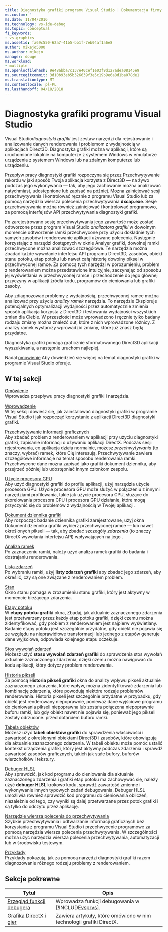 ```yaml
---
title: Diagnostyka grafiki programu Visual Studio | Dokumentacja firmy Microsoft
ms.custom: ''
ms.date: 11/04/2016
ms.technology: vs-ide-debug
ms.topic: conceptual
f1_keywords:
- vs.graphics
ms.assetid: fa69c550-62a7-41b5-bb1f-7eb04af1a6e8
author: mikejo5000
ms.author: mikejo
manager: douge
ms.workload:
- multiple
ms.openlocfilehash: 9e48abba7c137e40cef1e03f9d127adea08145e9
ms.sourcegitcommit: 3d10b93eb5b326639f3e5c19b9e6a8d1ba078de1
ms.translationtype: MT
ms.contentlocale: pl-PL
ms.lasthandoff: 04/18/2018
---
```

# <a name="visual-studio-graphics-diagnostics"></a>Diagnostyka grafiki programu Visual Studio
Visual Studio*diagnostyki grafiki* jest zestaw narzędzi dla rejestrowanie i analizowanie danych renderowania i problemom z wydajnością w aplikacjach Direct3D. Diagnostyka grafiki można w aplikacji, które są uruchomione lokalnie na komputerze z systemem Windows w emulatorze urządzenia z systemem Windows lub na zdalnym komputerze lub urządzeniu.  
  
 Przepływ pracy diagnostyki grafiki rozpoczyna się przez Przechwytywanie rekordu w jaki sposób Twoja aplikacja korzysta z Direct3D — na żywo podczas jego wykonywania — tak, aby jego zachowanie można analizować natychmiast, udostępnione lub zapisać na później. Można zainicjować sesji przechwytywania i kontrolować ręcznie z programu Visual Studio lub za pomocą narzędzia wiersza polecenia przechwytywania **dxcap.exe**. Sesje przechwytywania można również zainicjować i kontrolować programowo, za pomocą interfejsów API przechwytywania diagnostyki grafiki.  
  
 Po zarejestrowano sesję przechwytywania jego zawartość może zostać odtworzone przez program Visual Studio *analizatora grafiki* w dowolnym momencie odtworzenie ramki przechwycone przy użyciu dokładnie tych samych zasobów i renderowanie aplikacji używane polecenia. Następnie korzystając z narzędzi dostępnych w oknie Analyer grafiki, dowolnej ramki przechwycone można analizować szczegółowe. Te narzędzia można zbadać każde wywołanie interfejsu API programu Direct3D, zasobów, obiekt stanu potoku, etap potoku lub nawet całą historię dowolny piksel w przechwyconej ramce. Za pomocą tych narzędzi w porozumieniu, problem z renderowaniem można przedstawione intuicyjnie, zaczynając od sposobu jej wyświetlania w przechwyconej ramce i przechodzenie do jego głównej przyczyny w aplikacji źródła kodu, programów do cieniowania lub grafiki zasoby.  
  
 Aby zdiagnozować problemy z wydajnością, przechwyconej ramce można analizować przy użyciu *analizy ramek* narzędzia. To narzędzie Eksploruje potencjalnych optymalizacji wydajności przez automatycznie zmienia sposób aplikacja korzysta z Direct3D i testowania wydajności wszystkich zmian dla Ciebie. W przeszłości może wprowadzono i ręcznie tylko badany rodzaju zmiany można znaleźć out, które z nich wprowadzone różnicy. Z analizy ramek wystarczy wprowadzić zmiany, które już znasz będą przydatne.  
  
 Diagnostyka grafiki pomaga graficznie sformatowanego Direct3D aplikacji wyszukiwania, a następnie uruchom najlepiej.  
  
 Nadal [omówienie](overview-of-visual-studio-graphics-diagnostics.md) Aby dowiedzieć się więcej na temat diagnostyki grafiki w programie Visual Studio oferuje.  
  
## <a name="in-this-section"></a>W tej sekcji  
 [Omówienie](overview-of-visual-studio-graphics-diagnostics.md)  
 Wprowadza przepływu pracy diagnostyki grafiki i narzędzia.  
  
 [Wprowadzenie](getting-started-with-visual-studio-graphics-diagnostics.md)  
 W tej sekcji dowiesz się, jak zainstalować diagnostyki grafiki w programie Visual Studio i jak rozpocząć korzystanie z aplikacji Direct3D diagnostyki grafiki.  
  
 [Przechwytywanie informacji graficznych](capturing-graphics-information.md)  
 Aby zbadać problem z renderowaniem w aplikacji przy użyciu diagnostyki grafiki, zapisanie informacji o używaniu aplikacji DirectX. Podczas sesji rejestrowania, co aplikacja działa normalnie, możesz *przechwytywania* (to znaczy, wybrać) ramek, które Cię interesują. Przechwytywanie zawiera szczegółowe informacje na temat sposobu renderowania ramki. Przechwycone dane można zapisać jako grafiki dokument dziennika, aby przejrzeć później lub udostępniać innym członkom zespołu.  
  
 [Użycie procesora GPU](gpu-usage.md)  
 Aby użyć diagnostyki grafiki do profilu aplikacji, użyj narzędzia użycie procesora GPU. Użycie procesora GPU może służyć w połączeniu z innymi narzędziami profilowania, takie jak użycie procesora CPU, służące do skorelowania procesora CPU i procesora GPU działanie, które mogą przyczynić się do problemów z wydajnością w Twojej aplikacji.  
  
 [Dokument dziennika grafiki](graphics-log-document.md)  
 Aby rozpocząć badanie dziennika grafiki zarejestrowane, użyj okna Dokument dziennika grafiki wybierz przechwyconej ramce — lub nawet określonych pikseli — tak, aby zbadać szczegóły *zdarzenia* (to znaczy DirectX wywołania interfejsu API) wpływających na jego .  
  
 [Analiza ramek](graphics-frame-analysis.md)  
 Po zaznaczeniu ramki, należy użyć analiza ramek grafiki do badania i dostrajaniu renderowania.  
  
 [Lista zdarzeń](graphics-event-list.md)  
 Po wybraniu ramki, użyj **listy zdarzeń grafiki** aby zbadać jego zdarzeń, aby określić, czy są one związane z renderowaniem problem.  
  
 [Stan](graphics-state.md)  
 Okno stanu pomaga w zrozumieniu stanu grafiki, który jest aktywny w momencie bieżącego zdarzenia.  
  
 [Etapy potoku](graphics-pipeline-stages.md)  
 W **etapy potoku grafiki** okna, Zbadaj, jak aktualnie zaznaczonego zdarzenia jest przetwarzany przez każdy etap potoku grafiki, dzięki czemu można zidentyfikować, gdy problem z renderowaniem jest najpierw wyświetlany. Badanie etapy potoku jest szczególnie przydatne, gdy obiekt nie pojawia się ze względu na nieprawidłowe transformacji lub jednego z etapów generuje dane wyjściowe, odpowiada kolejnego etapu oczekuje.  
  
 [Stos wywołań zdarzeń](graphics-event-call-stack.md)  
 Możesz użyć **stosu wywołań zdarzeń grafiki** do sprawdzenia stos wywołań aktualnie zaznaczonego zdarzenia, dzięki czemu można nawigować do kodu aplikacji, który dotyczy problem renderowania.  
  
 [Historia pikseli](graphics-pixel-history.md)  
 Za pomocą **Historia pikseli grafiki** okna do analizy wpływu pikseli aktualnie zaznaczonego zdarzenia, które wpływ, można zidentyfikować zdarzenia lub kombinację zdarzenia, które powodują niektóre rodzaje problemów renderowania. Historia pikseli jest szczególnie przydatne w przypadku, gdy obiekt jest renderowany niepoprawnie, ponieważ dane wyjściowe programu do cieniowania pikseli niepoprawna lub została połączona niepoprawnie buforu ramki, lub gdy obiekt nawet nie pojawia się, ponieważ jego pikseli zostały odrzucone. przed dotarciem buforu ramki.  
  
 [Tabela obiektów](graphics-object-table.md)  
 Możesz użyć **tabeli obiektów grafiki** do sprawdzenia właściwości i zawartość z określonymi obiektami Direct3D i zasobów, które obowiązują dla aktualnie zaznaczonego zdarzenia. W tabeli obiektu może pomóc ustalić kontekst urządzenia grafiki, który jest aktywny podczas zdarzenia i sprawdź zawartość zasobów graficznych, takich jak stałe bufory, buforów wierzchołków i tekstury.  
  
 [Debuger HLSL](hlsl-shader-debugger.md)  
 Aby sprawdzić, jak kod programu do cieniowania dla aktualnie zaznaczonego zdarzenia i grafiki etap potoku ma zachowywać się, należy użyć **debuger HLSL** krokowo kodu, sprawdź zawartość zmienne i wykonywanie innych typowych zadań debugowania. Debuger HLSL umożliwia również sprawdzić kod programu do cieniowania obliczeń, niezależnie od tego, czy wyniki są dalej przetwarzane przez potok grafiki i są tylko do odczytu przez aplikację.  
  
 [Narzędzie wiersza polecenia do przechwytywania](command-line-capture-tool.md)  
 Szybkie przechwytywania i odtwarzanie informacji graficznych bez korzystania z programu Visual Studio i przechwycenie programowe za pomocą narzędzia wiersza polecenia przechwytywania. W szczególności można użyć narzędzia wiersza polecenia przechwytywania, automatyzacji lub w środowisku testowym.  
  
 [Przykłady](graphics-diagnostics-examples.md)  
 Przykłady pokazują, jak za pomocą narzędzi diagnostyki grafiki razem diagnozowanie różnego rodzaju problemy z renderowaniem.  
  
## <a name="related-sections"></a>Sekcje pokrewne  
  
|Tytuł|Opis|  
|-----------|-----------------|  
|[Przegląd funkcji debugera](../debugging-in-visual-studio.md)|Wprowadza funkcji debugowania w [!INCLUDE[vsprvs](../../code-quality/includes/vsprvs_md.md)].|  
|[Grafika DirectX i gier](http://go.microsoft.com/fwlink/?LinkId=256498)|Zawiera artykuły, które omówiono w nim technologii grafiki DirectX.|